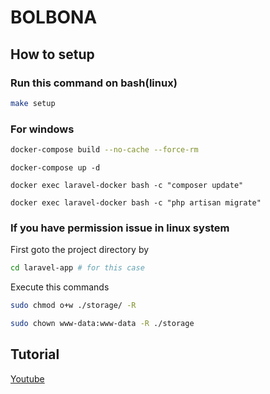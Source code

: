# BOLBONA

## How to setup

### Run this command on bash(linux)

```bash
make setup
```
### For windows
```bash
docker-compose build --no-cache --force-rm
```
```
docker-compose up -d
```
```
docker exec laravel-docker bash -c "composer update"
```
```
docker exec laravel-docker bash -c "php artisan migrate"
```
### If you have permission issue in linux system
First goto the project directory by
```bash
cd laravel-app # for this case
```
Execute this commands
```bash
sudo chmod o+w ./storage/ -R
```
```bash
sudo chown www-data:www-data -R ./storage
```


## Tutorial

[Youtube](https://www.youtube.com/watch?v=V-MDfE1I6u0)